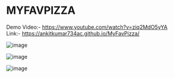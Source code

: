 # MYFAVPIZZA
Demo Video:- https://www.youtube.com/watch?v=ziq2MdO5yYA
<br/>
Link:- https://ankitkumar734ac.github.io/MyFavPizza/
<br/>

![image](https://user-images.githubusercontent.com/71343747/207153970-df28cb0e-dfa6-4438-af1f-42d3348fc34d.png)
<br/>

![image](https://user-images.githubusercontent.com/71343747/207154027-dd5d64df-0a74-4853-8fee-3e2b24b00dbf.png)
<br/>

![image](https://user-images.githubusercontent.com/71343747/207154073-a01e7208-bbb9-48a4-bd7f-0bbd5bc4a3c3.png)
